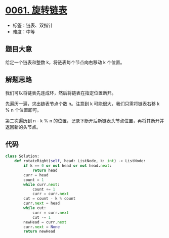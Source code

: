 # [0061. 旋转链表](https://leetcode.cn/problems/rotate-list/)

- 标签：链表、双指针
- 难度：中等

## 题目大意

给定一个链表和整数 k，将链表每个节点向右移动 k 个位置。

## 解题思路

我们可以将链表先连成环，然后将链表在指定位置断开。

先遍历一遍，求出链表节点个数 n。注意到 k 可能很大，我们只需将链表右移 k % n 个位置即可。

第二次遍历到 n - k % n 的位置，记录下断开后新链表头节点位置，再将其断开并返回新的头节点。

## 代码

```python
class Solution:
    def rotateRight(self, head: ListNode, k: int) -> ListNode:
        if k == 0 or not head or not head.next:
            return head
        curr = head
        count = 1
        while curr.next:
            count += 1
            curr = curr.next
        cut = count - k % count
        curr.next = head
        while cut:
            curr = curr.next
            cut -= 1
        newHead = curr.next
        curr.next = None
        return newHead
```

